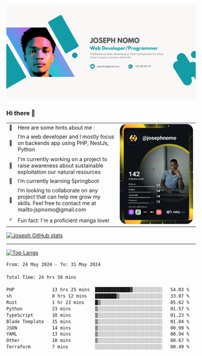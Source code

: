 ![Banner of my profile!](/Joseph_NOMO_NEW.png "Banner")

### Hi there 👋

<!--- | --  | 👋  | Here are some hints about me :                                                                                                 | <td rowspan=6><img src="/devcard.svg" width="400" alt="Joseph NOMO's Dev Card"/></td> |
| --- | --- | ------------------------------------------------------------------------------------------------------------------------------ | ------------------------------------------------------------------------------------- |
| --  | 🔭  | I’m a web developer and I mostly focus on backends app using PHP, NestJs, Python                                               |
| --  | 🦁  | I'm currently working on a project to raise awareness about sustainable exploitation our natural resources                     |
| --  | 🌱  | I’m currently learning Springboot                                                                                              |
| --  | 👯  | I’m looking to collaborate on any project that can help me grow my skills. Feel free to contact me at mailto:jspnomo@gmail.com |
| --  | ⚡  | Fun fact: I'm a proficient manga lover                                                                                         |
--->

<table>
    <tr>
        <td width="1%">👋</td>
        <td width="55%">Here are some hints about me :</td>
        <td rowspan=6 width="44%"><img src="/devcard.svg" width="400" alt="Joseph NOMO's Dev Card"/></td>
    </tr>
    <tr>
        <td>🔭</td>
        <td>I’m a web developer and I mostly focus on backends app using PHP, NestJs, Python</td>
    </tr>
    <tr>
        <td>🦁</td>
        <td>I'm currently working on a project to raise awareness about sustainable exploitation our natural resources</td>
    </tr>
    <tr>
        <td>🌱</td>
        <td>I’m currently learning Springboot</td>
    </tr>
    <tr>
        <td>👯</td>
        <td>I’m looking to collaborate on any project that can help me grow my skills. Feel free to contact me at mailto:jspnomo@gmail.com</td>
    </tr>
    <tr>
        <td>⚡</td>
        <td>Fun fact: I'm a proficient manga lover</td>
    </tr>

</table>

[![Joseph GitHub stats](https://github-readme-stats-seven-sigma-53.vercel.app/api?username=Jspascal)](https://github.com/Jspascal/github-readme-stats)

---

[![Top Langs](https://github-readme-stats-seven-sigma-53.vercel.app/api/top-langs/?username=Jspascal&layout=compact)](https://github.com/Jspascal/github-readme-stats)

<!--START_SECTION:waka-->

```txt
From: 24 May 2024 - To: 31 May 2024

Total Time: 24 hrs 50 mins

PHP              13 hrs 25 mins  █████████████▓░░░░░░░░░░░   54.03 %
sh               8 hrs 12 mins   ████████▒░░░░░░░░░░░░░░░░   33.07 %
Rust             1 hr 23 mins    █▒░░░░░░░░░░░░░░░░░░░░░░░   05.62 %
Python           23 mins         ▒░░░░░░░░░░░░░░░░░░░░░░░░   01.57 %
TypeScript       18 mins         ▒░░░░░░░░░░░░░░░░░░░░░░░░   01.23 %
Blade Template   15 mins         ▒░░░░░░░░░░░░░░░░░░░░░░░░   01.04 %
JSON             14 mins         ▒░░░░░░░░░░░░░░░░░░░░░░░░   00.99 %
YAML             13 mins         ▒░░░░░░░░░░░░░░░░░░░░░░░░   00.94 %
Other            10 mins         ▒░░░░░░░░░░░░░░░░░░░░░░░░   00.67 %
Terraform        7 mins          ░░░░░░░░░░░░░░░░░░░░░░░░░   00.49 %
```

<!--END_SECTION:waka-->
